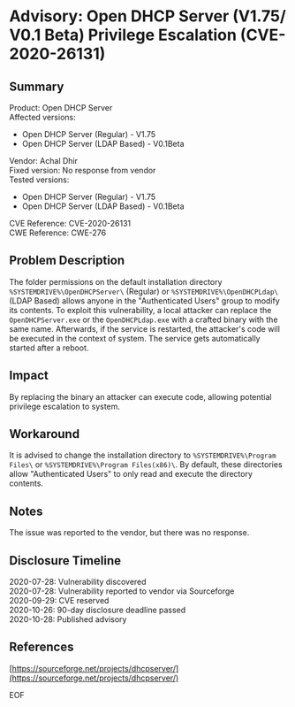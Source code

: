 # Advisory: Open DHCP Server (V1.75/ V0.1 Beta) Privilege Escalation (CVE-2020-26131)


## Summary

Product: Open DHCP Server    
Affected versions:
- Open DHCP Server (Regular) - V1.75
- Open DHCP Server (LDAP Based) - V0.1Beta

Vendor: Achal Dhir  
Fixed version: No response from vendor  
Tested versions:  
- Open DHCP Server (Regular) - V1.75  
- Open DHCP Server (LDAP Based) - V0.1Beta  

CVE Reference: CVE-2020-26131  
CWE Reference: CWE-276  

## Problem Description

The folder permissions on the default installation directory  ```%SYSTEMDRIVE%\OpenDHCPServer\``` (Regular) or  ```%SYSTEMDRIVE%\OpenDHCPLdap\``` (LDAP Based) allows anyone in the "Authenticated Users" group to modify its contents. To exploit this vulnerability, a local attacker can replace the ```OpenDHCPServer.exe``` or the ```OpenDHCPLdap.exe``` with a crafted binary with the same name. Afterwards, if the service is restarted, the attacker's code will be executed in the context of system. The service gets automatically started after a reboot.


## Impact

By replacing the binary an attacker can execute code, allowing potential privilege escalation to system.


## Workaround

It is advised to change the installation directory to ```%SYSTEMDRIVE%\Program Files\``` or ```%SYSTEMDRIVE%\Program Files(x86)\```. By default, these directories allow "Authenticated Users" to only read and execute the directory contents.


## Notes

The issue was reported to the vendor, but there was no response.  


## Disclosure Timeline

2020-07-28: Vulnerability discovered  
2020-07-28: Vulnerability reported to vendor via Sourceforge  
2020-09-29: CVE reserved  
2020-10-26: 90-day disclosure deadline passed  
2020-10-28: Published advisory  

## References
[https://sourceforge.net/projects/dhcpserver/](https://sourceforge.net/projects/dhcpserver/)  


EOF
